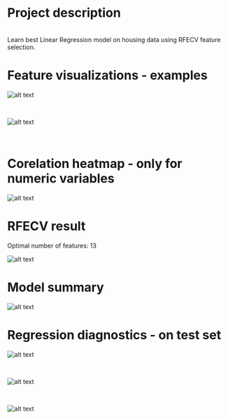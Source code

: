 # Project description
</br>
Learn best Linear Regression model on housing data using RFECV feature selection. </br> 

# Feature visualizations - examples

![alt text](https://github.com/mateusz-g94/DS-Housing-regression/blob/master/grp/price.png)

</br>

![alt text](https://github.com/mateusz-g94/DS-Housing-regression/blob/master/grp/grade.png)

</br>

# Corelation heatmap - only for numeric variables

![alt text](https://github.com/mateusz-g94/DS-Housing-regression/blob/master/grp/corr.png)

# RFECV result
Optimal number of features: 13
</br>

![alt text](https://github.com/mateusz-g94/DS-Housing-regression/blob/master/grp/model1_rfecv_feature_selection.png)

# Model summary 

![alt text](https://github.com/mateusz-g94/DS-Housing-regression/blob/master/grp/model1_summ.png)

# Regression diagnostics - on test set

![alt text](https://github.com/mateusz-g94/DS-Housing-regression/blob/master/grp/model1_test_residuals_hist.png)

</br>

![alt text](https://github.com/mateusz-g94/DS-Housing-regression/blob/master/grp/model1_test_y_vs_prediction.png)

</br>

![alt text](https://github.com/mateusz-g94/DS-Housing-regression/blob/master/grp/model1_test_residuals_vs_y.png)
